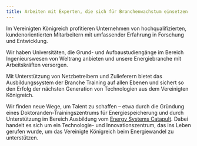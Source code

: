 ```yaml
---
title: Arbeiten mit Experten, die sich für Branchenwachstum einsetzen
---
```


Im Vereinigten Königreich profitieren Unternehmen von hochqualifizierten, kundenorientierten Mitarbeitern mit umfassender Erfahrung in Forschung und Entwicklung.

Wir haben Universitäten, die Grund- und Aufbaustudiengänge im Bereich Ingenieurswesen von Weltrang anbieten und unsere Energiebranche mit Arbeitskräften versorgen.

Mit Unterstützung von Netzbetreibern und Zulieferern bietet das Ausbildungssystem der Branche Training auf allen Ebenen und sichert so den Erfolg der nächsten Generation von Technologien aus dem Vereinigten Königreich.

Wir finden neue Wege, um Talent zu schaffen – etwa durch die Gründung eines Doktoranden-Trainingszentrums für Energiespeicherung und durch Unterstützung im Bereich Ausbildung vom [Energy Systems Catapult](https://es.catapult.org.uk/). Dabei handelt es sich um ein Technologie- und Innovationszentrum, das ins Leben gerufen wurde, um das Vereinigte Königreich beim Energiewandel zu unterstützen.
